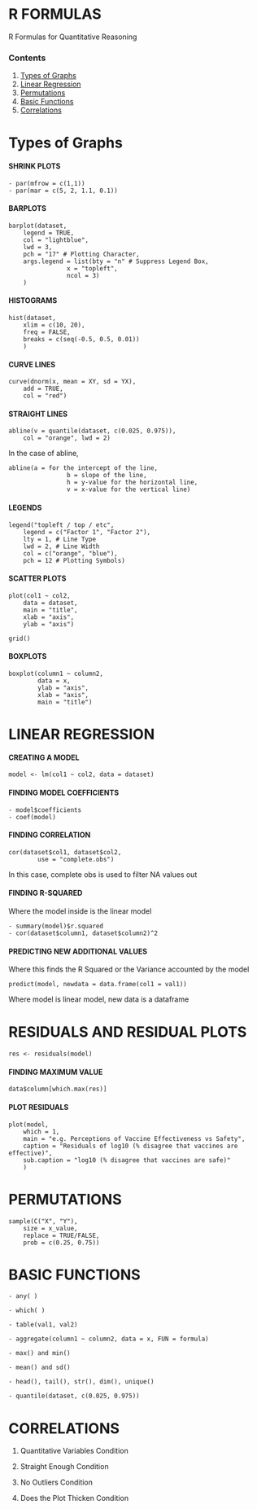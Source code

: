 # R FORMULAS

R Formulas for Quantitative Reasoning

### Contents

1. [Types of Graphs](https://github.com/therealdydx/Quantitative-Reasoning/blob/master/R%20Formulas.md#types-of-graphs) 
2. [Linear Regression](https://github.com/therealdydx/Quantitative-Reasoning/blob/master/R%20Formulas.md#linear-regression) 
3. [Permutations](https://github.com/therealdydx/Quantitative-Reasoning/blob/master/R%20Formulas.md#permutations) 
4. [Basic Functions](https://github.com/therealdydx/Quantitative-Reasoning/blob/master/R%20Formulas.md#basic-functions) 
5. [Correlations](https://github.com/therealdydx/Quantitative-Reasoning/blob/master/R%20Formulas.md#correlations) 

# Types of Graphs

#### SHRINK PLOTS
```
- par(mfrow = c(1,1))
- par(mar = c(5, 2, 1.1, 0.1))
```
#### BARPLOTS
```
barplot(dataset, 
	legend = TRUE, 
	col = "lightblue",  
	lwd = 3, 
	pch = "17" # Plotting Character,  
	args.legend = list(bty = "n" # Suppress Legend Box,  
				x = "topleft",  
				ncol = 3)
	)
```
#### HISTOGRAMS
```
hist(dataset, 
	xlim = c(10, 20),  
	freq = FALSE,  
	breaks = c(seq(-0.5, 0.5, 0.01))  
	)
```
#### CURVE LINES
```
curve(dnorm(x, mean = XY, sd = YX),
	add = TRUE,  
	col = "red")
```
#### STRAIGHT LINES
```
abline(v = quantile(dataset, c(0.025, 0.975)),  
	col = "orange", lwd = 2)
```
In the case of abline,
```
abline(a = for the intercept of the line,  
				b = slope of the line,  
				h = y-value for the horizontal line,  
				v = x-value for the vertical line)
```
#### LEGENDS
```
legend("topleft / top / etc",  
	legend = c("Factor 1", "Factor 2"),  
	lty = 1, # Line Type  
	lwd = 2, # Line Width  
	col = c("orange", "blue"),  
	pch = 12 # Plotting Symbols)
```
#### SCATTER PLOTS
```
plot(col1 ~ col2, 
	data = dataset,  
	main = "title", 
	xlab = "axis", 
	ylab = "axis")

grid()
```
#### BOXPLOTS
```
boxplot(column1 ~ column2,   
		data = x,  
		ylab = "axis", 
		xlab = "axis", 
		main = "title")
```


# LINEAR REGRESSION

#### CREATING A MODEL
```
model <- lm(col1 ~ col2, data = dataset)
```
#### FINDING MODEL COEFFICIENTS
```
- model$coefficients
- coef(model)
```
#### FINDING CORRELATION
```
cor(dataset$col1, dataset$col2,  
		use = "complete.obs")
```
In this case, complete obs is used to filter NA values out

#### FINDING R-SQUARED

Where the model inside is the linear model
```
- summary(model)$r.squared
- cor(dataset$column1, dataset$column2)^2
```
#### PREDICTING NEW ADDITIONAL VALUES

Where this finds the R Squared or the Variance accounted by the model
```
predict(model, newdata = data.frame(col1 = val1))
```
Where model is linear model, new data is a dataframe


# RESIDUALS AND RESIDUAL PLOTS
```
res <- residuals(model)
```
#### FINDING MAXIMUM VALUE
```
data$column[which.max(res)]
```
#### PLOT RESIDUALS
```
plot(model,  
	which = 1,  
	main = "e.g. Perceptions of Vaccine Effectiveness vs Safety",  
	caption = "Residuals of log10 (% disagree that vaccines are effective)",  
	sub.caption = "log10 (% disagree that vaccines are safe)"
	) 
 ```


# PERMUTATIONS
```
sample(C("X", "Y"),  
	size = x_value,  
	replace = TRUE/FALSE,  
	prob = c(0.25, 0.75))
```


# BASIC FUNCTIONS
```
- any( )

- which( )

- table(val1, val2)

- aggregate(column1 ~ column2, data = x, FUN = formula)

- max() and min()

- mean() and sd()

- head(), tail(), str(), dim(), unique()

- quantile(dataset, c(0.025, 0.975))
```
  
  
# CORRELATIONS

1. Quantitative Variables Condition

2. Straight Enough Condition

3. No Outliers Condition

4. Does the Plot Thicken Condition
